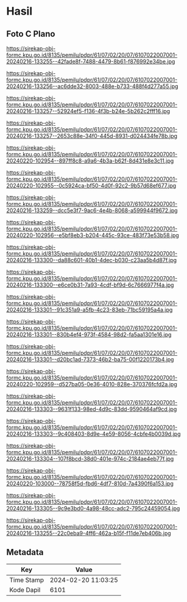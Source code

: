 # Hasil

## Foto C Plano

https://sirekap-obj-formc.kpu.go.id/8135/pemilu/pdpr/61/07/02/20/07/6107022007001-20240216-133255--42fade8f-7488-4479-8b61-f876992e34be.jpg

https://sirekap-obj-formc.kpu.go.id/8135/pemilu/pdpr/61/07/02/20/07/6107022007001-20240216-133256--ac6dde32-8003-488e-b733-488f4d277a55.jpg

https://sirekap-obj-formc.kpu.go.id/8135/pemilu/pdpr/61/07/02/20/07/6107022007001-20240216-133257--52924ef5-f136-4f3b-b24e-5b262c2fff16.jpg

https://sirekap-obj-formc.kpu.go.id/8135/pemilu/pdpr/61/07/02/20/07/6107022007001-20240216-133257--2653c88e-34f0-445d-8931-d024434fe78b.jpg

https://sirekap-obj-formc.kpu.go.id/8135/pemilu/pdpr/61/07/02/20/07/6107022007001-20240220-102954--897ff8c8-a9a6-4b3a-b62f-8d431e8e3c11.jpg

https://sirekap-obj-formc.kpu.go.id/8135/pemilu/pdpr/61/07/02/20/07/6107022007001-20240220-102955--0c5924ca-bf50-4d0f-92c2-9b57d68ef677.jpg

https://sirekap-obj-formc.kpu.go.id/8135/pemilu/pdpr/61/07/02/20/07/6107022007001-20240216-133259--dcc5e3f7-9ac6-4e4b-8068-a599944f9672.jpg

https://sirekap-obj-formc.kpu.go.id/8135/pemilu/pdpr/61/07/02/20/07/6107022007001-20240220-102956--e5bf8eb3-b204-445c-93ce-483f73e53b58.jpg

https://sirekap-obj-formc.kpu.go.id/8135/pemilu/pdpr/61/07/02/20/07/6107022007001-20240216-133300--da88c601-40b1-4dec-b030-c23aa5b4d87f.jpg

https://sirekap-obj-formc.kpu.go.id/8135/pemilu/pdpr/61/07/02/20/07/6107022007001-20240216-133300--e6ce0b31-7a93-4cdf-bf9d-6c7666977f4a.jpg

https://sirekap-obj-formc.kpu.go.id/8135/pemilu/pdpr/61/07/02/20/07/6107022007001-20240216-133301--91c351a9-a5fb-4c23-83eb-71bc59195a4a.jpg

https://sirekap-obj-formc.kpu.go.id/8135/pemilu/pdpr/61/07/02/20/07/6107022007001-20240216-133301--830b4ef4-973f-4584-98d2-fa5aa1301e16.jpg

https://sirekap-obj-formc.kpu.go.id/8135/pemilu/pdpr/61/07/02/20/07/6107022007001-20240216-133301--d20bc1ad-7373-46b2-ba75-00f1220173b4.jpg

https://sirekap-obj-formc.kpu.go.id/8135/pemilu/pdpr/61/07/02/20/07/6107022007001-20240220-102959--d527ba05-0e36-4010-828e-370376fcfd2a.jpg

https://sirekap-obj-formc.kpu.go.id/8135/pemilu/pdpr/61/07/02/20/07/6107022007001-20240216-133303--9631f133-98ed-4d9c-83dd-9590464af9cd.jpg

https://sirekap-obj-formc.kpu.go.id/8135/pemilu/pdpr/61/07/02/20/07/6107022007001-20240216-133303--9c408403-8d9e-4e59-8056-4cbfe4b0039d.jpg

https://sirekap-obj-formc.kpu.go.id/8135/pemilu/pdpr/61/07/02/20/07/6107022007001-20240216-133304--107f8bcd-38d0-401e-974c-2184ae4eb77f.jpg

https://sirekap-obj-formc.kpu.go.id/8135/pemilu/pdpr/61/07/02/20/07/6107022007001-20240220-103000--78758f5d-fbd6-4df7-810d-7a4390f6a153.jpg

https://sirekap-obj-formc.kpu.go.id/8135/pemilu/pdpr/61/07/02/20/07/6107022007001-20240216-133305--9c9e3bd0-4a98-48cc-adc2-795c24459054.jpg

https://sirekap-obj-formc.kpu.go.id/8135/pemilu/pdpr/61/07/02/20/07/6107022007001-20240216-133255--22c0eba9-4ff6-462a-b15f-f11de7eb406b.jpg


## Metadata

| Key        | Value               |
| ---------- | ------------------- |
| Time Stamp | 2024-02-20 11:03:25 |
| Kode Dapil | 6101                |




